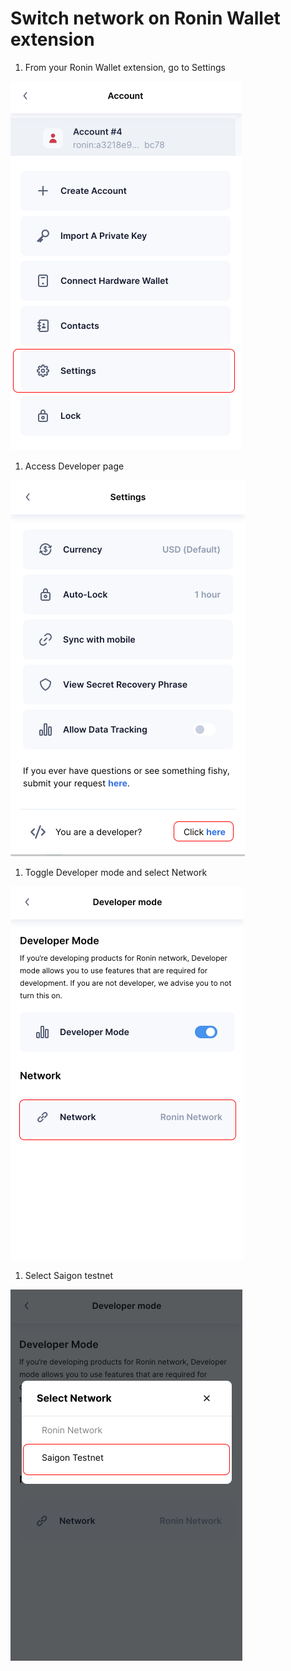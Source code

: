 # Switch network on Ronin Wallet extension

1. From your Ronin Wallet extension, go to Settings

![Wallet Settings](<./assets/wallet-1.png>)

1. Access Developer page

![Wallet Developer page](<./assets/wallet-2.png>)

1. Toggle Developer mode and select Network

![Select Network](<./assets/wallet-3.png>)

1. Select Saigon testnet

![Select Network](<./assets/wallet-4.png>)
